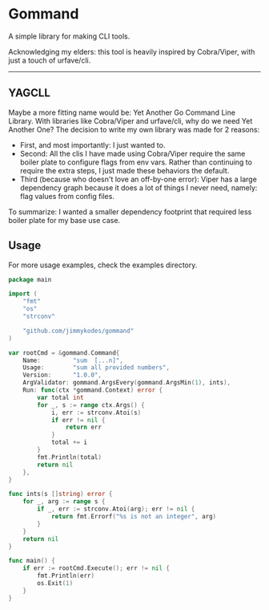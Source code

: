 # Gommand

A simple library for making CLI tools.

Acknowledging my elders: this tool is heavily inspired by Cobra/Viper, with just a touch of urfave/cli. 

---

## YAGCLL

Maybe a more fitting name would be: Yet Another Go Command Line Library. With libraries like Cobra/Viper and urfave/cli, why do we need Yet Another One? 
The decision to write my own library was made for 2 reasons:

- First, and most importantly: I just wanted to.
- Second: All the clis I have made using Cobra/Viper require the same boiler plate to configure flags from env vars. Rather than continuing to require the extra steps,
I just made these behaviors the default.
- Third (because who doesn't love an off-by-one error): Viper has a large dependency graph because it does a lot of things I never need, namely: flag values from config files.

To summarize: I wanted a smaller dependency footprint that required less boiler plate for my base use case. 

## Usage

For more usage examples, check the examples directory.

```go
package main

import (
	"fmt"
	"os"
	"strconv"

	"github.com/jimmykodes/gommand"
)

var rootCmd = &gommand.Command{
	Name:         "sum  [...n]",
	Usage:        "sum all provided numbers",
	Version:      "1.0.0",
	ArgValidator: gommand.ArgsEvery(gommand.ArgsMin(1), ints),
	Run: func(ctx *gommand.Context) error {
		var total int
		for _, s := range ctx.Args() {
			i, err := strconv.Atoi(s)
			if err != nil {
				return err
			}
			total += i
		}
		fmt.Println(total)
		return nil
	},
}

func ints(s []string) error {
	for _, arg := range s {
		if _, err := strconv.Atoi(arg); err != nil {
			return fmt.Errorf("%s is not an integer", arg)
		}
	}
	return nil
}

func main() {
	if err := rootCmd.Execute(); err != nil {
		fmt.Println(err)
		os.Exit(1)
	}
}
```
